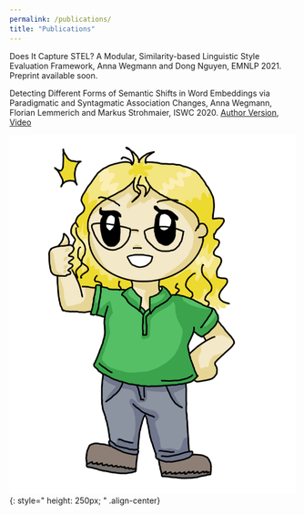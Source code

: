 ```yaml
---
permalink: /publications/
title: "Publications"
---
```


Does It Capture STEL? A Modular, Similarity-based Linguistic Style Evaluation Framework, Anna Wegmann and Dong Nguyen, EMNLP 2021. Preprint available soon.


Detecting Different Forms of Semantic Shifts in Word Embeddings via Paradigmatic and Syntagmatic Association Changes, Anna Wegmann, Florian Lemmerich and Markus Strohmaier, ISWC 2020. [Author Version](https://annawegmann.github.io/pdf/Detecting-Different-Forms-of-Semantic-Shift.pdf), [Video](https://www.youtube.com/watch?v=V8M8-8-TteA&feature=emb_logo)



![drawn Anna presents](/assets/images/full-anna_small.png){: style=" height: 250px; " .align-center}


